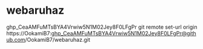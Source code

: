 # webaruhaz
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
git remote set-url origin https://OokamiB7: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@github.com/OokamiB7/webaruhaz.git